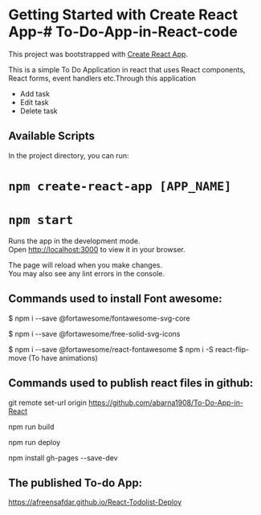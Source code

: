 # Getting Started with Create React App-# To-Do-App-in-React-code

This project was bootstrapped with [Create React App](https://github.com/facebook/create-react-app).

This is a simple To Do Application in react that uses React components, React forms, event handlers etc.Through this application
- Add task 
- Edit task
- Delete task 

## Available Scripts

In the project directory, you can run:

# `npm create-react-app [APP_NAME]`
# `npm start`

Runs the app in the development mode.\
Open [http://localhost:3000](http://localhost:3000) to view it in your browser.

The page will reload when you make changes.\
You may also see any lint errors in the console.

## Commands used to install Font awesome:

$ npm i --save @fortawesome/fontawesome-svg-core

$ npm i --save @fortawesome/free-solid-svg-icons

$ npm i --save @fortawesome/react-fontawesome
$ npm i -S react-flip-move   (To have animations)

## Commands used to publish react files in github:

git remote set-url origin https://github.com/abarna1908/To-Do-App-in-React

npm run build

npm run deploy

npm install gh-pages --save-dev

## The published To-do App:
https://afreensafdar.github.io/React-Todolist-Deploy
